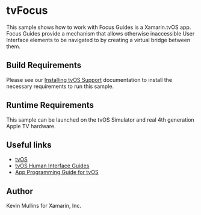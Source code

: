 tvFocus
==============

This sample shows how to work with Focus Guides is a Xamarin.tvOS app. Focus Guides provide a mechanism that allows otherwise inaccessible User Interface elements to be navigated to by creating a virtual bridge between them.

Build Requirements
------------------

Please see our [Installing tvOS Support](/guides/ios/tvos/getting-started/installation/) documentation to install the necessary requirements to run this sample.

Runtime Requirements
------------------

This sample can be launched on the tvOS Simulator and real 4th generation Apple TV hardware.

Useful links
-------------

* [tvOS](https://developer.apple.com/tvos/)
* [tvOS Human Interface Guides](https://developer.apple.com/tvos/human-interface-guidelines/)
* [App Programming Guide for tvOS](https://developer.apple.com/library/prerelease/tvos/documentation/General/Conceptual/AppleTV_PG/)

Author
------

Kevin Mullins for Xamarin, Inc.


